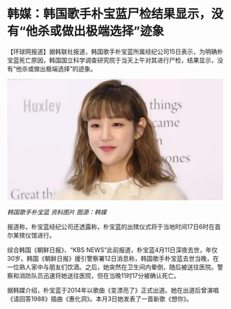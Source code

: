 # 韩媒：韩国歌手朴宝蓝尸检结果显示，没有“他杀或做出极端选择”迹象

【环球网报道】据韩联社报道，韩国歌手朴宝蓝所属经纪公司15日表示，为明确朴宝蓝死亡原因，韩国国立科学调查研究院于当天上午对其进行尸检，结果显示，没有“他杀或做出极端选择”的迹象。

![9c783d3188914c5249371411799cb418.jpg](https://raw.githubusercontent.com/qqhsx/qqnews_image/main/2024/04/15/韩媒：韩国歌手朴宝蓝尸检结果显示，没有“他杀或做出极端选择”迹象/9c783d3188914c5249371411799cb418.jpg)

_韩国歌手朴宝蓝 资料图片 图源：韩媒_

报道称，朴宝蓝经纪公司还透露称，朴宝蓝的出殡仪式将于当地时间17日6时在首尔某殡仪馆进行。

综合韩国《朝鲜日报》、“KBS
NEWS”此前报道，朴宝蓝4月11日深夜去世，年仅30岁。韩国《朝鲜日报》援引警察署12日消息称，韩国歌手朴宝蓝去世当晚，在一位熟人家中与朋友们饮酒。之后，她突然在卫生间内晕倒，随后被送往医院。警察和消防队员迅速将她送往医院，但在当晚11时17分被确认死亡。

据韩媒介绍，朴宝蓝于2014年以歌曲《变漂亮了》正式出道。她在出道后曾演唱《请回答1988》插曲《惠化洞》。本月3日她发表了一首新歌《想你》。

